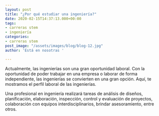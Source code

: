 ```yaml
---
layout: post
title: "¿Por qué estudiar una ingeniería?"
date: 2020-02-15T14:37:13.000+00:00
tags:
- carreras stem
- ingeniería
categories:
- carreras stem
post_image: "/assets/images/blog/blog-12.jpg"
author: 'Está en nosotras '

---
```

<p>Actualmente, las ingenierías son una gran oportunidad laboral. Con la oportunidad de poder trabajar en una empresa o laborar de forma independiente, las ingenierías se convierten en una gran opción. Aquí, te mostramos el perfil laboral de las ingenierías. 

Una profesional en ingeniería realizará tareas de análisis de diseños, planificación, elaboración, inspección, control y evaluación de proyectos, colaboración con equipos interdisciplinarios, brindar asesoramiento, entre otros.  </p>